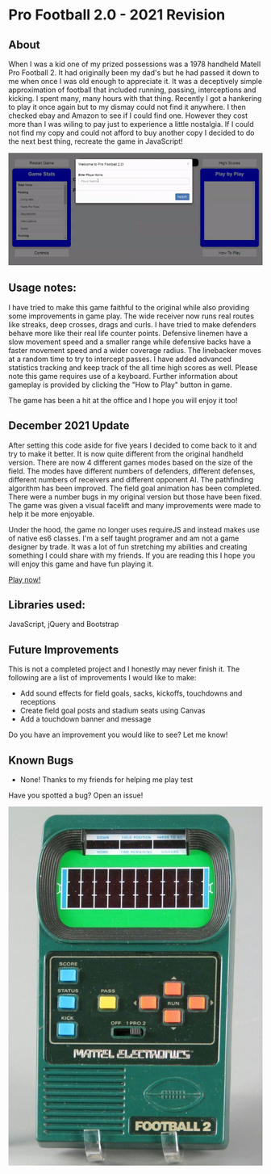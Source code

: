 # Pro Football 2.0 - 2021 Revision

## About
When I was a kid one of my prized possessions was a 1978 handheld Matell Pro Football 2. It had originally been my dad's but he had passed it down to me when once I was old enough to appreciate it. It was a deceptively simple approximation of football that included running, passing, interceptions and kicking. I spent many, many hours with that thing. Recently I got a hankering to play it once again but to my dismay could not find it anywhere. I then checked ebay and Amazon to see if I could find one. However they cost more than I was wiling to pay just to experience a little nostalgia. If I could not find my copy and could not afford to buy another copy I decided to do the next best thing, recreate the game in JavaScript!

![This is where an GIF should be. Sorry you can't see it. Try using Chrome](media/gameplay.gif "Pro Football 2.0 gameplay")

## Usage notes:
I have tried to make this game faithful to the original while also providing some improvements in game play. The wide receiver now runs real routes like streaks, deep crosses, drags and curls. I have tried to make defenders behave more like their real life counter points. Defensive linemen have a slow movement speed and a smaller range while defensive backs have a faster movement speed and a wider coverage radius. The linebacker moves at a random time to try to intercept passes. I have added advanced statistics tracking and keep track of the all time high scores as well. Please note this game requires use of a keyboard. Further information about gameplay is provided by clicking the "How to Play" button in game.

The game has been a hit at the office and I hope you will enjoy it too!

## December 2021 Update
After setting this code aside for five years I decided to come back to it and try to make it better. It is now quite different from the original handheld version. There are now 4 different games modes based on the size of the field. The modes have different numbers of defenders, different defenses, different numbers of receivers and different opponent AI. The pathfinding algorithm has been improved. The field goal animation has been completed. There were a number bugs in my original version but those have been fixed. The game was given a visual facelift and many improvements were made to help it be more enjoyable.

Under the hood, the game no longer uses requireJS and instead makes use of native es6 classes. I'm a self taught programer and am not a game designer by trade. It was a lot of fun stretching my abilities and creating something I could share with my friends. If you are reading this I hope you will enjoy this game and have fun playing it.

[Play now!](https://nhaney90.github.io/football-test/index.html)

## Libraries used:
JavaScript, jQuery and Bootstrap

## Future Improvements
This is not a completed project and I honestly may never finish it. The following are a list of improvements I would like to make:
* Add sound effects for field goals, sacks, kickoffs, touchdowns and receptions
* Create field goal posts and stadium seats using Canvas
* Add a touchdown banner and message

Do you have an improvement you would like to see? Let me know!

## Known Bugs
* None! Thanks to my friends for helping me play test

Have you spotted a bug? Open an issue!

![This is where an image should be. Sorry you can't see it. Try using Chrome](media/image.jpg "Original Mattel Pro Football")

